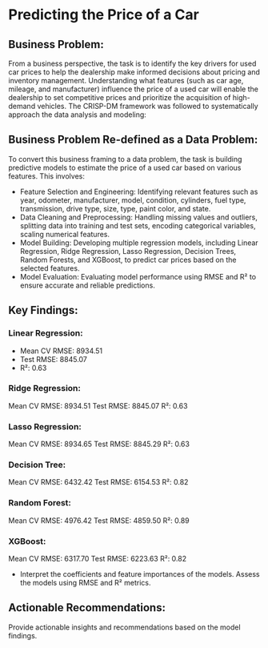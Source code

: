 # Predicting the Price of a Car

## Business Problem:

From a business perspective, the task is to identify the key drivers for used car prices to help the dealership make informed decisions about pricing and inventory management. Understanding what features (such as car age, mileage, and manufacturer) influence the price of a used car will enable the dealership to set competitive prices and prioritize the acquisition of high-demand vehicles. The CRISP-DM framework was followed to systematically approach the data analysis and modeling:

## Business Problem Re-defined as a Data Problem:
To convert this business framing to a data problem, the task is building predictive models to estimate the price of a used car based on various features. This involves:
- Feature Selection and Engineering: Identifying relevant features such as year, odometer, manufacturer, model, condition, cylinders, fuel type, transmission, drive type, size, type, paint color, and state.
- Data Cleaning and Preprocessing: Handling missing values and outliers, splitting data into training and test sets, encoding categorical variables, scaling numerical features.
- Model Building: Developing multiple regression models, including Linear Regression, Ridge Regression, Lasso Regression, Decision Trees, Random Forests, and XGBoost, to predict car prices based on the selected features.
- Model Evaluation: Evaluating model performance using RMSE and R² to ensure accurate and reliable predictions.

## Key Findings:

### Linear Regression:
- Mean CV RMSE: 8934.51
- Test RMSE: 8845.07
- R²: 0.63

### Ridge Regression:
Mean CV RMSE: 8934.51
Test RMSE: 8845.07
R²: 0.63

### Lasso Regression:
Mean CV RMSE: 8934.65
Test RMSE: 8845.29
R²: 0.63

### Decision Tree:
Mean CV RMSE: 6432.42
Test RMSE: 6154.53
R²: 0.82

### Random Forest:
Mean CV RMSE: 4976.42
Test RMSE: 4859.50
R²: 0.89

### XGBoost:
Mean CV RMSE: 6317.70
Test RMSE: 6223.63
R²: 0.82


- Interpret the coefficients and feature importances of the models.
Assess the models using RMSE and R² metrics.

## Actionable Recommendations:
Provide actionable insights and recommendations based on the model findings.
